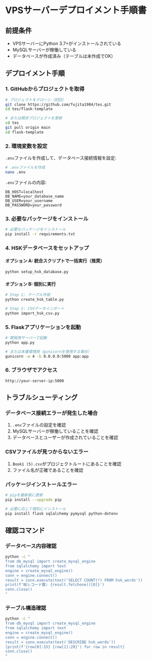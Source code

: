 # VPSサーバーデプロイメント手順書

## 前提条件
- VPSサーバーにPython 3.7+がインストールされている
- MySQLサーバーが稼働している
- データベースが作成済み（テーブルは未作成でOK）

## デプロイメント手順

### 1. GitHubからプロジェクトを取得
```bash
# プロジェクトをクローン（初回）
git clone https://github.com/fujita1984/tes.git
cd tes/flask-template

# または既存プロジェクトを更新
cd tes
git pull origin main
cd flask-template
```

### 2. 環境変数を設定
`.env`ファイルを作成して、データベース接続情報を設定:

```bash
# .envファイルを作成
nano .env
```

`.env`ファイルの内容:
```
DB_HOST=localhost
DB_NAME=your_database_name
DB_USER=your_username
DB_PASSWORD=your_password
```

### 3. 必要なパッケージをインストール
```bash
# 必要なパッケージをインストール
pip install -r requirements.txt
```

### 4. HSKデータベースをセットアップ

#### オプション A: 統合スクリプトで一括実行（推奨）
```bash
python setup_hsk_database.py
```

#### オプション B: 個別に実行
```bash
# Step 1: テーブル作成
python create_hsk_table.py

# Step 2: CSVデータインポート
python import_hsk_csv.py
```

### 5. Flaskアプリケーションを起動
```bash
# 開発用サーバーで起動
python app.py

# または本番環境用（gunicornを使用する場合）
gunicorn -w 4 -b 0.0.0.0:5000 app:app
```

### 6. ブラウザでアクセス
```
http://your-server-ip:5000
```

## トラブルシューティング

### データベース接続エラーが発生した場合
1. `.env`ファイルの設定を確認
2. MySQLサーバーが稼働していることを確認
3. データベースとユーザーが作成されていることを確認

### CSVファイルが見つからないエラー
1. `Book1 (5).csv`がプロジェクトルートにあることを確認
2. ファイル名が正確であることを確認

### パッケージインストールエラー
```bash
# pipを最新版に更新
pip install --upgrade pip

# 必要に応じて個別にインストール
pip install flask sqlalchemy pymysql python-dotenv
```

## 確認コマンド

### データベース内容確認
```bash
python -c "
from db_mysql import create_mysql_engine
from sqlalchemy import text
engine = create_mysql_engine()
conn = engine.connect()
result = conn.execute(text('SELECT COUNT(*) FROM hsk_words'))
print(f'総レコード数: {result.fetchone()[0]}')
conn.close()
"
```

### テーブル構造確認
```bash
python -c "
from db_mysql import create_mysql_engine
from sqlalchemy import text
engine = create_mysql_engine()
conn = engine.connect()
result = conn.execute(text('DESCRIBE hsk_words'))
[print(f'{row[0]:15} {row[1]:20}') for row in result]
conn.close()
"
```
